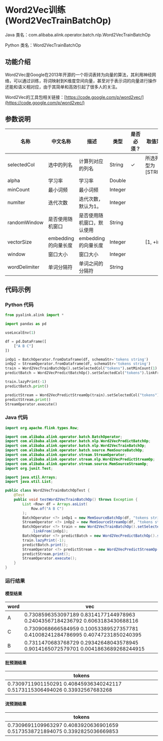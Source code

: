 # Word2Vec训练 (Word2VecTrainBatchOp)
Java 类名：com.alibaba.alink.operator.batch.nlp.Word2VecTrainBatchOp

Python 类名：Word2VecTrainBatchOp


## 功能介绍

Word2Vec是Google在2013年开源的一个将词表转为向量的算法，其利用神经网络，可以通过训练，将词映射到K维度空间向量，甚至对于表示词的向量进行操作还能和语义相对应，由于其简单和高效引起了很多人的关注。

Word2Vec的工具包相关链接：[https://code.google.com/p/word2vec/](https://code.google.com/p/word2vec/)

## 参数说明

| 名称 | 中文名称 | 描述 | 类型 | 是否必须？ | 取值范围 | 默认值 |
| --- | --- | --- | --- | --- | --- | --- |
| selectedCol | 选中的列名 | 计算列对应的列名 | String | ✓ | 所选列类型为 [STRING] |  |
| alpha | 学习率 | 学习率 | Double |  |  | 0.025 |
| minCount | 最小词频 | 最小词频 | Integer |  |  | 5 |
| numIter | 迭代次数 | 迭代次数，默认为1。 | Integer |  |  | 1 |
| randomWindow | 是否使用随机窗口 | 是否使用随机窗口，默认使用 | String |  |  | "true" |
| vectorSize | embedding的向量长度 | embedding的向量长度 | Integer |  | [1, +inf) | 100 |
| window | 窗口大小 | 窗口大小 | Integer |  |  | 5 |
| wordDelimiter | 单词分隔符 | 单词之间的分隔符 | String |  |  | " " |



## 代码示例
### Python 代码
```python
from pyalink.alink import *

import pandas as pd

useLocalEnv(1)

df = pd.DataFrame([
    ["A B C"]
])

inOp1 = BatchOperator.fromDataframe(df, schemaStr='tokens string')
inOp2 = StreamOperator.fromDataframe(df, schemaStr='tokens string')
train = Word2VecTrainBatchOp().setSelectedCol("tokens").setMinCount(1).setVectorSize(4).linkFrom(inOp1)
predictBatch = Word2VecPredictBatchOp().setSelectedCol("tokens").linkFrom(train, inOp1)

train.lazyPrint(-1)
predictBatch.print()

predictStream = Word2VecPredictStreamOp(train).setSelectedCol("tokens").linkFrom(inOp2)
predictStream.print()
StreamOperator.execute()
```
### Java 代码
```java
import org.apache.flink.types.Row;

import com.alibaba.alink.operator.batch.BatchOperator;
import com.alibaba.alink.operator.batch.nlp.Word2VecPredictBatchOp;
import com.alibaba.alink.operator.batch.nlp.Word2VecTrainBatchOp;
import com.alibaba.alink.operator.batch.source.MemSourceBatchOp;
import com.alibaba.alink.operator.stream.StreamOperator;
import com.alibaba.alink.operator.stream.nlp.Word2VecPredictStreamOp;
import com.alibaba.alink.operator.stream.source.MemSourceStreamOp;
import org.junit.Test;

import java.util.Arrays;
import java.util.List;

public class Word2VecTrainBatchOpTest {
	@Test
	public void testWord2VecTrainBatchOp() throws Exception {
		List <Row> df = Arrays.asList(
			Row.of("A B C")
		);
		BatchOperator <?> inOp1 = new MemSourceBatchOp(df, "tokens string");
		StreamOperator <?> inOp2 = new MemSourceStreamOp(df, "tokens string");
		BatchOperator <?> train = new Word2VecTrainBatchOp().setSelectedCol("tokens").setMinCount(1).setVectorSize(4)
			.linkFrom(inOp1);
		BatchOperator <?> predictBatch = new Word2VecPredictBatchOp().setSelectedCol("tokens").linkFrom(train, inOp1);
		train.lazyPrint(-1);
		predictBatch.print();
		StreamOperator <?> predictStream = new Word2VecPredictStreamOp(train).setSelectedCol("tokens").linkFrom(inOp2);
		predictStream.print();
		StreamOperator.execute();
	}
}
```

### 运行结果
#### 模型结果
word|vec
----|---
A|0.7308596353097189 0.8314177144978963 0.24043567184236792 0.6063183430688116
C|0.7309068666584959 0.10053389527357781 0.41008241284786995 0.40747231850240395
B|0.7311470683768729 0.29342648043578945 0.9014165072579701 0.0041863689268244915

#### 批预测结果
tokens|
------|
0.7309711901150291 0.40845936340242117 0.5173115306494026 0.33932567683268|

#### 流预测结果
tokens|
------|
0.7309691109963297 0.4083920636901659 0.5173538721894075 0.3392825036669853|
